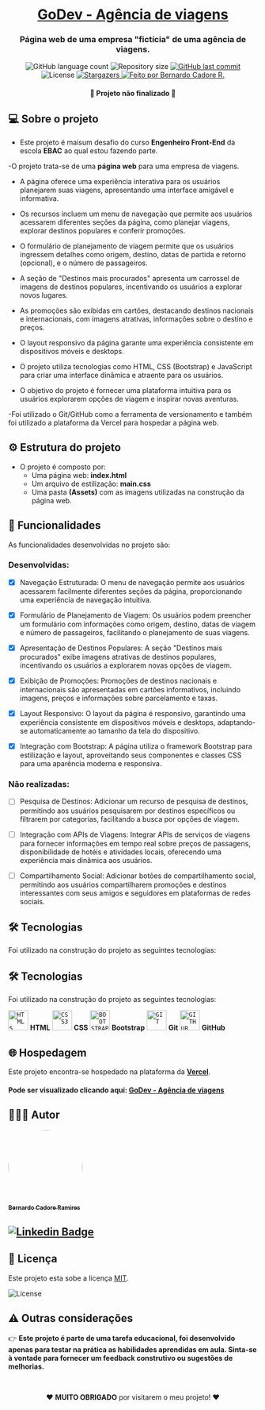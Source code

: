 <h1 align="center">
    <a href="https://go-dev-agencia-de-viagens.vercel.app/" alt="Página da GoDev - Agência de viagens">GoDev - Agência de viagens</a>
</h1>

<h3 align="center">
    <p>Página web de uma empresa "fictícia" de uma agência de viagens.</p>
</h3>

<p align="center">
  <img alt="GitHub language count" src="https://img.shields.io/github/languages/count/bcadore/GoDev-Agencia-de-viagens?color=%2304D361">
  <img alt="Repository size" src="https://img.shields.io/github/repo-size/bcadore/GoDev-Agencia-de-viagens">
  <a href="https://github.com/bcadore/GoDev-Agencia-de-viagens/commits/main">
    <img alt="GitHub last commit" src="https://img.shields.io/github/last-commit/bcadore/GoDev-Agencia-de-viagens">
  </a>
   <img alt="License" src="https://img.shields.io/badge/license-MIT-brightgreen">
   <a href="https://github.com/bcadore/GoDev-Agencia-de-viagens/stargazers">
    <img alt="Stargazers" src="https://img.shields.io/github/stars/bcadore/GoDev-Agencia-de-viagens?style=social">
  </a>
  <a href="#">
    <img alt="Feito por Bernardo Cadore R." src="https://img.shields.io/badge/feito%20por:-Bernardo Cadore R.-%237519C1">
  </a>
</p>

<h4 align="center">
	🚧 Projeto não finalizado 🚧
</h4>

## 💻 Sobre o projeto

- Este projeto é maisum desafio do curso **Engenheiro Front-End** da escola **EBAC** ao qual estou fazendo parte.

-O projeto trata-se de uma **página web** para uma empresa de viagens.

- A página oferece uma experiência interativa para os usuários planejarem suas viagens, apresentando uma interface amigável e informativa.

- Os recursos incluem um menu de navegação que permite aos usuários acessarem diferentes seções da página, como planejar viagens, explorar destinos populares e conferir promoções.

- O formulário de planejamento de viagem permite que os usuários ingressem detalhes como origem, destino, datas de partida e retorno (opcional), e o número de passageiros.

- A seção de "Destinos mais procurados" apresenta um carrossel de imagens de destinos populares, incentivando os usuários a explorar novos lugares.

- As promoções são exibidas em cartões, destacando destinos nacionais e internacionais, com imagens atrativas, informações sobre o destino e preços.

- O layout responsivo da página garante uma experiência consistente em dispositivos móveis e desktops.

- O projeto utiliza tecnologias como HTML, CSS (Bootstrap) e JavaScript para criar uma interface dinâmica e atraente para os usuários.

- O objetivo do projeto é fornecer uma plataforma intuitiva para os usuários explorarem opções de viagem e inspirar novas aventuras.

-Foi utilizado o Git/GitHub como a ferramenta de versionamento e também foi utilizado a plataforma da Vercel para hospedar a página web.

## ⚙️ Estrutura do projeto

- O projeto é composto por:
  - Uma página web: **index.html**
  - Um arquivo de estilização: **main.css**
  - Uma pasta **(Assets)** com as imagens utilizadas na construção da página web.

## 🎲 Funcionalidades

As funcionalidades desenvolvidas no projeto são:

### Desenvolvidas:
- [x] Navegação Estruturada: O menu de navegação permite aos usuários acessarem facilmente diferentes seções da página, proporcionando uma experiência de navegação intuitiva.

- [x] Formulário de Planejamento de Viagem: Os usuários podem preencher um formulário com informações como origem, destino, datas de viagem e número de passageiros, facilitando o planejamento de suas viagens.

- [x] Apresentação de Destinos Populares: A seção "Destinos mais procurados" exibe imagens atrativas de destinos populares, incentivando os usuários a explorarem novas opções de viagem.

- [x] Exibição de Promoções: Promoções de destinos nacionais e internacionais são apresentadas em cartões informativos, incluindo imagens, preços e informações sobre parcelamento e taxas.

- [x] Layout Responsivo: O layout da página é responsivo, garantindo uma experiência consistente em dispositivos móveis e desktops, adaptando-se automaticamente ao tamanho da tela do dispositivo.

- [x] Integração com Bootstrap: A página utiliza o framework Bootstrap para estilização e layout, aproveitando seus componentes e classes CSS para uma aparência moderna e responsiva.

### Não realizadas:
- [ ] Pesquisa de Destinos: Adicionar um recurso de pesquisa de destinos, permitindo aos usuários pesquisarem por destinos específicos ou filtrarem por categorias, facilitando a busca por opções de viagem.

- [ ] Integração com APIs de Viagens: Integrar APIs de serviços de viagens para fornecer informações em tempo real sobre preços de passagens, disponibilidade de hotéis e atividades locais, oferecendo uma experiência mais dinâmica aos usuários.

- [ ] Compartilhamento Social: Adicionar botões de compartilhamento social, permitindo aos usuários compartilharem promoções e destinos interessantes com seus amigos e seguidores em plataformas de redes sociais.

## 🛠 Tecnologias

Foi utilizado na construção do projeto as seguintes tecnologias:

## 🛠 Tecnologias

Foi utilizado na construção do projeto as seguintes tecnologias:

<code><img width="40px" src="https://cdn.jsdelivr.net/gh/devicons/devicon/icons/html5/html5-original-wordmark.svg" title = "HTML5"/></code> **HTML**
<code><img width="40px" src="https://cdn.jsdelivr.net/gh/devicons/devicon/icons/css3/css3-original-wordmark.svg" title = "CSS3"/></code> **CSS**
<code><img width="40px" src="https://cdn.jsdelivr.net/gh/devicons/devicon/icons/bootstrap/bootstrap-original.svg" title = "BOOTSTRAP"/></code> **Bootstrap**
<code><img width="40px" src="https://cdn.jsdelivr.net/gh/devicons/devicon/icons/git/git-original.svg" title = "GIT"/></code> **Git**
<code><img width="40px" src="https://cdn.jsdelivr.net/gh/devicons/devicon/icons/github/github-original.svg" title = "GITHUB"/></code> **GitHub**

## 🌐 Hospedagem

Este projeto encontra-se hospedado na plataforma da **[Vercel](https://vercel.com)**.

#### Pode ser visualizado clicando aqui: **[GoDev - Agência de viagens](https://go-dev-agencia-de-viagens.vercel.app/)**

## 🙋🏻‍♂️ Autor

<a href="https://github.com/bcadore">
    <img style="border-radius: 50%;" src="https://avatars.githubusercontent.com/u/49734970?s=400&u=7a5ce9ab63e4a78ac5434d008dc8faf070aa0883&v=4" width="150px;" alt=""/>
    <br/>
    <sub><b>Bernardo Cadore Ramires</b></sub>
</a>

## [![Linkedin Badge](https://img.shields.io/badge/-Bernardo-blue?style=flat-square&logo=Linkedin&logoColor=white&link=https://www.linkedin.com/in/bernardocadore/)](https://www.linkedin.com/in/bernardocadore/)

## 📝 Licença

Este projeto esta sobe a licença [MIT](./LICENSE).

<img alt="License" src="https://img.shields.io/badge/license-MIT-brightgreen">

## ⚠️ Outras considerações

👉 **Este projeto é parte de uma tarefa educacional, foi desenvolvido apenas para testar na prática as habilidades aprendidas em aula. Sinta-se à vontade para fornecer um feedback construtivo ou sugestões de melhorias.**

<br>
<p align=center>
❤️  <b>MUITO OBRIGADO</b> por visitarem o meu projeto! ❤️
</p>